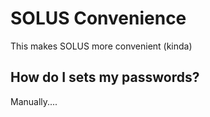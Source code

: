 # SOLUS Convenience
This makes SOLUS more convenient (kinda)

## How do I sets my passwords?
Manually....
